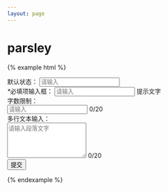 ```yaml
---
layout: page
---
```


# parsley


{% example html %}
<form class="ui-form" id="demo-form">
    <div class="form-group">
        <label class="label">默认状态：</label>
        <input type="text" class="ui-form-control" placeholder="请输入">
    </div>
    <div class="form-group">
        <label class="label"><em class="ft-warn">*</em>必填项输入框：</label>
        <input type="text" class="ui-form-control" placeholder="请输入" required>
        <span class="tips">提示文字</span>
    </div>
    <div class="form-group">
        <label class="label">字数限制：</label>
        <div class="ui-enter-count">
            <input type="text" class="ui-form-control" maxlength="20" placeholder="请输入">
            <span class="count">0/20</span>
        </div>
    </div>
    <div class="form-group">
        <label class="label">多行文本输入：</label>
        <div class="ui-enter-count">
            <textarea rows="5" class="ui-form-control" maxlength="20" placeholder="请输入段落文字"></textarea>
            <span class="count">0/20</span>
        </div>
    </div>
    <div class="form-group">
        <input type="submit" class="ui-button" value="提交">
    </div>
</form>


<script>
window.onload = function () {
       (function ($) {
       $('#demo-form').parsley().on('field:validated', function() {
           var ok = $('.parsley-error').length === 0;
           $('.bs-callout-info').toggleClass('hidden', !ok);
           $('.bs-callout-warning').toggleClass('hidden', ok);
       })
       .on('form:submit', function() {
           return false; // Don't submit form for this demo
       });
       })(jQuery) 
    }


</script>
{% endexample %}